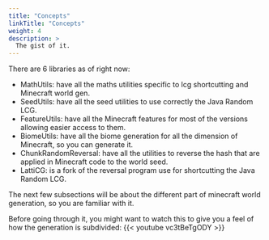 ```yaml
---
title: "Concepts"
linkTitle: "Concepts"
weight: 4
description: >
  The gist of it.
---
```


There are 6 libraries as of right now:
- MathUtils: have all the maths utilities specific to lcg shortcutting and Minecraft world gen.
- SeedUtils: have all the seed utilities to use correctly the Java Random LCG.
- FeatureUtils: have all the Minecraft features for most of the versions allowing easier access to them.
- BiomeUtils: have all the biome generation for all the dimension of Minecraft, so you can generate it.
- ChunkRandomReversal: have all the utilities to reverse the hash that are applied in Minecraft code to the world seed.
- LattiCG: is a fork of the reversal program use for shortcutting the Java Random LCG.

The next few subsections will be about the different part of minecraft world generation, so you are familiar with it.

Before going through it, you might want to watch this to give you a feel of how the generation is subdivided:
{{< youtube vc3tBeTgODY >}}